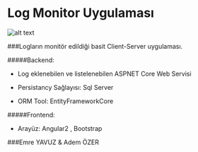 # Log Monitor Uygulaması

![alt text](https://i.hizliresim.com/yqyZAL.png)

###Logların monitör edildiği basit Client-Server uygulaması.



#####Backend:

  - Log eklenebilen ve listelenebilen ASPNET Core Web Servisi
  
  - Persistancy Sağlayısı: Sql Server
  
  - ORM Tool: EntityFrameworkCore
  



#####Frontend:

  - Arayüz: Angular2 , Bootstrap




###Emre YAVUZ & Adem ÖZER

